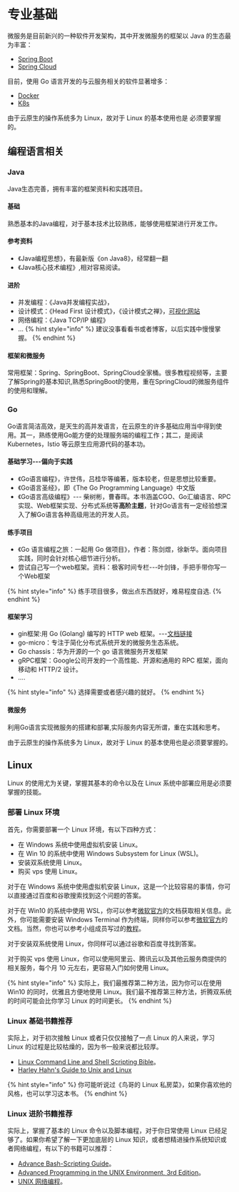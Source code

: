 # 专业基础

微服务是目前新兴的一种软件开发架构，其中开发微服务的框架以 Java 的生态最为丰富：

* [Spring Boot](https://spring.io/projects/spring-boot)
* [Spring Cloud](https://spring.io/projects/spring-cloud)

目前，使用 Go 语言开发的与云服务相关的软件显著增多：

* [Docker](https://www.docker.com/)
* [K8s](https://kubernetes.io/)

由于云原生的操作系统多为 Linux，故对于 Linux 的基本使用也是 必须要掌握的。

## 编程语言相关

### Java

Java生态完善，拥有丰富的框架资料和实践项目。

#### 基础

熟悉基本的Java编程，对于基本技术比较熟练，能够使用框架进行开发工作。

#### 参考资料

* 《Java编程思想》，有最新版《on Java8》，经常翻一翻
* 《Java核心技术编程》,相对容易阅读。

#### 进阶

* 并发编程：《Java并发编程实战》，
* 设计模式：《Head First 设计模式》，《设计模式之禅》，[可视化网站](https://refactoringguru.cn/)
* 网络编程：《Java TCP/IP 编程》
* ...
{% hint style="info" %}
    建议没事看看书或者博客，以后实践中慢慢掌握。
{% endhint %}

#### 框架和微服务

常用框架：Spring、SpringBoot、SpringCloud全家桶。很多教程视频等，主要了解Spring的基本知识,熟悉SpringBoot的使用，重在SpringCloud的微服务组件的使用和理解。

### Go

Go语言简洁高效，是天生的高并发语言，在云原生的许多基础应用当中得到使用。其一，熟练使用Go能方便的处理服务端的编程工作；其二，是阅读 Kubernetes，Istio 等云原生应用源代码的基本功。  

#### 基础学习---偏向于实践

* 《Go语言编程》，许世伟，吕桂华等编著，版本较老，但是思想比较重要。
* 《Go语言圣经》，即《The Go Programming Language》中文版
* 《Go语言高级编程》--- 柴树彬，曹春晖。本书涵盖CGO、Go汇编语言、RPC实现、Web框架实现、分布式系统等**高阶主题**，针对Go语言有一定经验想深入了解Go语言各种高级用法的开发人员。  

#### 练手项目

* 《Go 语言编程之旅：一起用 Go 做项目》，作者：陈剑煜，徐新华。面向项目实践，同时会针对核心细节进行分析。
* 尝试自己写一个web框架。资料：极客时间专栏---叶剑锋，手把手带你写一个Web框架

{% hint style="info" %}
    练手项目很多，做出点东西就好，难易程度自选.
{% endhint %}

#### 框架学习

* gin框架:用 Go (Golang) 编写的 HTTP web 框架。---[文档链接](https://www.topgoer.com/gin%E6%A1%86%E6%9E%B6/)
* go-micro：专注于简化分布式系统开发的微服务生态系统。
* Go chassis：华为开源的一个 go 语言微服务开发框架
* gRPC框架：Google公司开发的一个高性能、开源和通用的 RPC 框架，面向移动和 HTTP/2 设计。
* ....

{% hint style="info" %}
    选择需要或者感兴趣的就好。
{% endhint %}

#### 微服务

利用Go语言实现微服务的搭建和部署,实际服务内容无所谓，重在实践和思考。

由于云原生的操作系统多为 Linux，故对于 Linux 的基本使用也是必须要掌握的。

## Linux

Linux 的使用尤为关键，掌握其基本的命令以及在 Linux 系统中部署应用是必须要掌握的技能。

### 部署 Linux 环境

首先，你需要部署一个 Linux 环境，有以下四种方式：

* 在 Windows 系统中使用虚拟机安装 Linux。
* 在 Win 10 的系统中使用 Windows Subsystem for Linux (WSL)。
* 安装双系统使用 Linux。
* 购买 vps 使用 Linux。

对于在 Windows 系统中使用虚拟机安装 Linux，这是一个比较容易的事情，你可以直接通过百度和谷歌搜索找到这个问题的答案。

对于在 Win10 的系统中使用 WSL，你可以参考[微软官方](https://docs.microsoft.com/zh-cn/windows/wsl/)的文档获取相关信息。此外，你可能需要安装 Windows Terminal 作为终端，同样你可以参考[微软官方](https://docs.microsoft.com/zh-cn/windows/terminal/)的文档。当然，你也可以参考小组成员写过的[教程](https://luolibrary.com/64ee9fde735a/)。

对于安装双系统使用 Linux，你同样可以通过谷歌和百度寻找到答案。

对于购买 vps 使用 Linux，你可以使用阿里云、腾讯云以及其他云服务商提供的相关服务，每个月 10 元左右，更容易入门如何使用 Linux。

{% hint style="info" %}
实际上，我们最推荐第二种方法，因为你可以在使用 Win10 的同时，优雅且方便地使用 Linux。我们最不推荐第三种方法，折腾双系统的时间可能会比你学习 Linux 的时间更长。
{% endhint %}

### Linux 基础书籍推荐

实际上，对于初次接触 Linux 或者只仅仅接触了一点 Linux 的人来说，学习 Linux 的过程是比较枯燥的，因为书一般来说都比较厚。

* [Linux Command Line and Shell Scripting Bible](https://book.douban.com/subject/26309537/)。
* [Harley Hahn's Guide to Unix and Linux](https://book.douban.com/subject/4286737/)

{% hint style="info" %}
你可能听说过《鸟哥的 Linux 私房菜》，如果你喜欢他的风格，也可以学习这本书。
{% endhint %}

### Linux 进阶书籍推荐

实际上，掌握了基本的 Linux 命令以及脚本编程，对于你日常使用 Linux 已经足够了。如果你希望了解一下更加底层的 Linux 知识，或者想精进操作系统知识或者网络编程，有以下的书籍可以推荐：

* [Advance Bash-Scripting Guide](https://book.douban.com/subject/3010746/)。
* [Advanced Programming in the UNIX Environment, 3rd Edition](https://book.douban.com/subject/11937511/)。
* [UNIX 网络编程](https://book.douban.com/subject/1500149/)。
